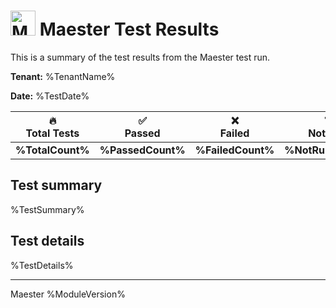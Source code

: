 # <img src="https://maester.dev/img/logo.svg" alt="Maester logo" height="40" width="40" /> Maester Test Results

This is a summary of the test results from the Maester test run.

**Tenant:** %TenantName%

**Date:** %TestDate%

| 🔥 <br/> Total Tests | ✅ <br/> Passed  | ❌ <br/> Failed | ❔ <br/> Not Run |
|:-:|:-:|:-:|:-:|
| **%TotalCount%** | **%PassedCount%** | **%FailedCount%** |**%NotRunCount%** |


## Test summary

%TestSummary%

## Test details

%TestDetails%

___
Maester %ModuleVersion%

